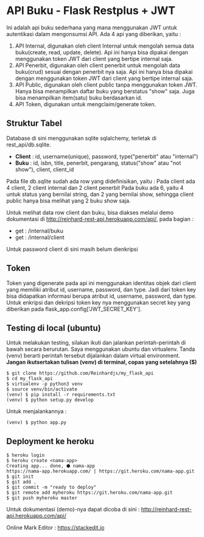 
API Buku - Flask Restplus + JWT
====================

Ini adalah api buku sederhana yang mana menggunakan JWT untuk autentikasi dalam mengonsumsi API.
Ada 4 api yang diberikan, yaitu :
1. API Internal, digunakan oleh client Internal untuk mengolah semua data buku(create, read, update, delete). Api ini hanya bisa dipakai dengan menggunakan token JWT dari client yang bertipe internal saja.
2. API Penerbit, digunakan oleh client penerbit untuk mengolah data buku(crud) sesuai dengan penerbit nya saja. Api ini hanya bisa dipakai dengan menggunakan token JWT dari client yang bertipe internal saja.
3. API Public, digunakan oleh client public tanpa menggunakan token JWT. Hanya bisa menampilkan daftar buku yang berstatus "show" saja. Juga bisa menampilkan item(satu) buku berdasarkan id.
4. API Token, digunakan untuk mengclaim/generate token.


## Struktur Tabel
Database di sini menggunakan sqlite sqlalchemy, terletak di rest_api/db.sqlite.
 - **Client** : id, username(unique), password, type("penerbit" atau "internal")
 - **Buku** : id, isbn, title, penerbit, pengarang, status("show" atau "not show"), client, client_id

Pada file db.sqlite sudah ada row yang didefinisikan, yaitu :
Pada client ada 4 client, 2 client internal dan 2 client penerbit
Pada buku ada 6, yaitu 4 untuk status yang bernilai string, dan 2 yang bernilai show, sehingga client public hanya bisa melihat yang 2 buku show saja.

Untuk melihat data row client dan buku, bisa diakses melalui demo dokumentasi di http://reinhard-rest-api.herokuapp.com/api/, pada bagian :
- get : /internal/buku
- get : /internal/client

Untuk password client di sini masih belum dienkripsi

## Token
Token yang digenerate pada api ini menggunakan identitas objek dari client yang memiliki atribut id, username, password, dan type. Jadi dari token key bisa didapatkan informasi berupa atribut id, username, password, dan type. Untuk enkripsi dan dekripsi token key nya menggunakan secret key yang diberikan pada flask_app.config['JWT_SECRET_KEY'].

## Testing di local (ubuntu)
Untuk melakukan testing, silakan ikuti dan jalankan perintah-perintah di bawah secara berurutan. Saya menggunakan ubuntu dan virtualenv. Tanda (venv) berarti perintah tersebut dijalankan dalam virtual environment. **Jangan ikutsertakan tulisan (venv) di terminal, copas yang setelahnya ($)**

	$ git clone https://github.com/Reinhardjs/my_flask_api
	$ cd my_flask_api
	$ virtualenv -p python3 venv
	$ source venv/bin/activate
	(venv) $ pip install -r requirements.txt
	(venv) $ python setup.py develop

Untuk menjalankannya :

    (venv) $ python app.py

## Deployment ke heroku

    $ heroku login
    $ heroku create <nama-app>
    Creating app... done, ⬢ nama-app
    https://nama-app.herokuapp.com/ | https://git.heroku.com/nama-app.git
    $ git init
    $ git add .
    $ git commit -m "ready to deploy"
    $ git remote add myheroku https://git.heroku.com/nama-app.git
    $ git push myheroku master

Untuk dokumentasi (demo)-nya dapat dicoba di sini :
http://reinhard-rest-api.herokuapp.com/api/

Online Mark Editor :
https://stackedit.io
